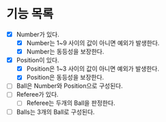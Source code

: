 # 기능 목록
- [x] Number가 있다.
  - [x] Number는 1~9 사이의 값이 아니면 예외가 발생한다.
  - [x] Number는 동등성을 보장한다.
- [x] Position이 있다.
  - [x] Position은 1~3 사이의 값이 아니면 예외가 발생한다.
  - [x] Position은 동등성을 보장한다.
- [ ] Ball은 Number와 Position으로 구성된다.
- [ ] Referee가 있다.
  - [ ] Referee는 두개의 Ball을 판정한다.
- [ ] Balls는 3개의 Ball로 구성된다.
